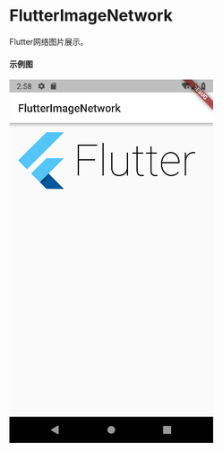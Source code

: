 # FlutterImageNetwork

Flutter网络图片展示。

#### 示例图

![image](https://github.com/GhostWenju/FlutterImageNetwork/blob/master/flutter_image.png)